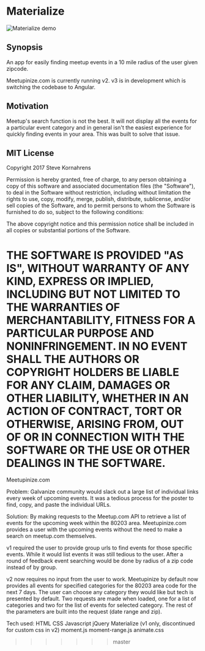 
# Materialize

![Materialize demo](https://github.com/SKornahrens/Meetupinize/blob/master/meetupinizedemo.gif)

## Synopsis

An app for easily finding meetup events in a 10 mile radius of the user given zipcode.

Meetupinize.com is currently running v2. v3 is in development which is switching the codebase to Angular.

## Motivation

Meetup's search function is not the best. It will not display all the events for a particular event category and in general isn't the easiest experience for quickly finding events in your area. This was built to solve that issue.

## MIT License

Copyright 2017 Steve Kornahrens

Permission is hereby granted, free of charge, to any person obtaining a copy of this software and associated documentation files (the "Software"), to deal in the Software without restriction, including without limitation the rights to use, copy, modify, merge, publish, distribute, sublicense, and/or sell copies of the Software, and to permit persons to whom the Software is furnished to do so, subject to the following conditions:

The above copyright notice and this permission notice shall be included in all copies or substantial portions of the Software.

THE SOFTWARE IS PROVIDED "AS IS", WITHOUT WARRANTY OF ANY KIND, EXPRESS OR IMPLIED, INCLUDING BUT NOT LIMITED TO THE WARRANTIES OF MERCHANTABILITY, FITNESS FOR A PARTICULAR PURPOSE AND NONINFRINGEMENT. IN NO EVENT SHALL THE AUTHORS OR COPYRIGHT HOLDERS BE LIABLE FOR ANY CLAIM, DAMAGES OR OTHER LIABILITY, WHETHER IN AN ACTION OF CONTRACT, TORT OR OTHERWISE, ARISING FROM, OUT OF OR IN CONNECTION WITH THE SOFTWARE OR THE USE OR OTHER DEALINGS IN THE SOFTWARE.
=======
Meetupinize.com

Problem: Galvanize community would slack out a large list of individual links every week of upcoming events. It was a tedious process for the poster to find, copy, and paste the individual URLs.

Solution: By making requests to the Meetup.com API to retrieve a list of events for the upcoming week within the 80203 area. Meetupinize.com provides a user with the upcoming events without the need to make a search on meetup.com themselves. 

v1 required the user to provide group urls to find events for those specific events. While it would list events it was still tedious to the user. After a round of feedback event searching would be done by radius of a zip code instead of by group.

v2 now requires no input from the user to work. Meetupinize by default now provides all events for specified categories for the 80203 area code for the next 7 days. The user can choose any category they would like but tech is presented by default. Two requests are made when loaded, one for a list of categories and two for the list of events for selected category. The rest of the parameters are built into the request (date range and zip). 

Tech used:
HTML
CSS
Javascript
jQuery
Materialize (v1 only, discontinued for custom css in v2)
moment.js
moment-range.js
animate.css



>>>>>>> master
